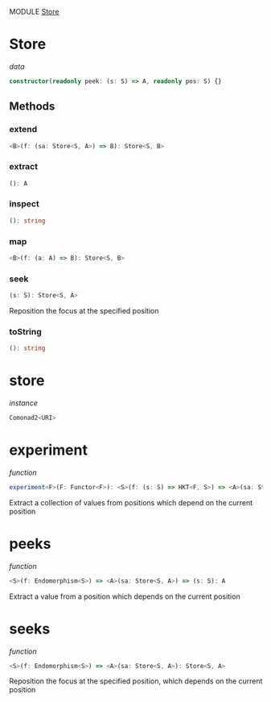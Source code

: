 MODULE [Store](https://github.com/gcanti/fp-ts/blob/master/src/Store.ts)
# Store
*data*
```ts
constructor(readonly peek: (s: S) => A, readonly pos: S) {}
```
## Methods

### extend
```ts
<B>(f: (sa: Store<S, A>) => B): Store<S, B> 
```
### extract
```ts
(): A 
```
### inspect
```ts
(): string 
```
### map
```ts
<B>(f: (a: A) => B): Store<S, B> 
```
### seek
```ts
(s: S): Store<S, A> 
```
Reposition the focus at the specified position
### toString
```ts
(): string 
```
# store
*instance*
```ts
Comonad2<URI>
```
# experiment
*function*
```ts
experiment<F>(F: Functor<F>): <S>(f: (s: S) => HKT<F, S>) => <A>(sa: Store<S, A>) => HKT<F, A> 
```
Extract a collection of values from positions which depend on the current position

# peeks
*function*
```ts
<S>(f: Endomorphism<S>) => <A>(sa: Store<S, A>) => (s: S): A
```
Extract a value from a position which depends on the current position

# seeks
*function*
```ts
<S>(f: Endomorphism<S>) => <A>(sa: Store<S, A>): Store<S, A>
```
Reposition the focus at the specified position, which depends on the current position